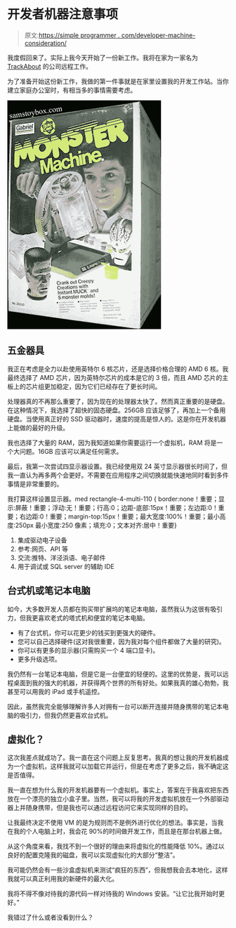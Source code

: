 # 开发者机器注意事项

> 原文:[https://simple programmer . com/developer-machine-consideration/](https://simpleprogrammer.com/developer-machine-considerations/)

我度假回来了。实际上我今天开始了一份新工作。我将在家为一家名为 [TrackAbout](http://trackabout.com) 的公司远程工作。

为了准备开始这份新工作，我做的第一件事就是在家里设置我的开发工作站。当你建立家庭办公室时，有相当多的事情需要考虑。



![](img/7e4e7e3f5970d481ca732dab4fbb8cd6.png "MonsterMachineBox")



## 五金器具

我正在考虑是全力以赴使用英特尔 6 核芯片，还是选择价格合理的 AMD 6 核。我最终选择了 AMD 芯片，因为英特尔芯片的成本是它的 3 倍，而且 AMD 芯片的主板上的芯片组更加稳定，因为它们已经存在了更长时间。

处理器真的不再那么重要了，因为现在的处理器太快了。然而真正重要的是硬盘。在这种情况下，我选择了超快的固态硬盘。256GB 应该足够了，再加上一个备用硬盘。当使用真正好的 SSD 驱动器时，速度的提高是惊人的。这是你在开发机器上能做的最好的升级。

我也选择了大量的 RAM，因为我知道如果你需要运行一个虚拟机，RAM 将是一个大问题。16GB 应该可以满足任何需求。

最后，我第一次尝试四显示器设置。我已经使用双 24 英寸显示器很长时间了，但我一直认为再多两个会更好。不需要在应用程序之间切换就能快速地同时看到多件事情是非常重要的。

我打算这样设置显示器。med rectangle-4-multi-110 { border:none！重要；显示:屏蔽！重要；浮动:无！重要；行高:0；边距-底部:15px！重要；左边距:0！重要；右边距:0！重要；margin-top:15px！重要；最大宽度:100%！重要；最小高度:250px 最小宽度:250 像素；填充:0；文本对齐:居中！重要}

1.  集成驱动电子设备
2.  参考:网页、API 等
3.  交流:推特、洋泾浜语、电子邮件
4.  用于调试或 SQL server 的辅助 IDE

## 台式机或笔记本电脑

如今，大多数开发人员都在购买带扩展坞的笔记本电脑，虽然我认为这很有吸引力，但我更喜欢老式的塔式机和便宜的笔记本电脑。

*   有了台式机，你可以花更少的钱买到更强大的硬件。
*   您可以自己选择硬件(这对我很重要，因为我对每个组件都做了大量的研究)。
*   你可以有更多的显示器(只需购买一个 4 端口显卡)。
*   更多升级选项。

我仍然有一台笔记本电脑，但是它是一台便宜的轻便的。这里的优势是，我可以远程桌面到我的强大的机器，并获得两个世界的所有好处。如果我真的雄心勃勃，我甚至可以用我的 iPad 或手机遥控。

因此，虽然我完全能够理解许多人对拥有一台可以断开连接并随身携带的笔记本电脑的吸引力，但我仍然更喜欢台式机。

## 虚拟化？

这次我差点就成功了。我一直在这个问题上反复思考。我真的想让我的开发机器成为一个虚拟机，这样我就可以加载它并运行，但是在考虑了更多之后，我不确定这是否值得。

我一直在想为什么我的开发机器要有一个虚拟机。事实上，答案在于我喜欢把东西放在一个漂亮的独立小盒子里。当然，我可以将我的开发虚拟机放在一个外部驱动器上并随身携带，但是我也可以通过远程访问它来实现同样的目的。

让我最终决定不使用 VM 的是为规则而不是例外进行优化的想法。事实是，当我在我的个人电脑上时，我会花 90%的时间做开发工作，而且是在那台机器上做。

从这个角度来看，我找不到一个很好的理由来将虚拟化的性能降低 10%。通过以良好的配置克隆我的磁盘，我可以实现虚拟化的大部分“整洁”。

我可能仍然会有一些沙盒虚拟机来测试“疯狂的东西”，但我想我会去本地化，这样我就可以真正利用我的新硬件的最大化。

我将不得不像对待我的源代码一样对待我的 Windows 安装。“让它比我开始时更好。”

我错过了什么或者没看到什么？